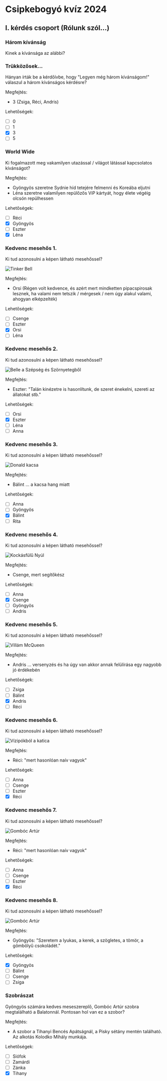 # Csipkebogyó kvíz 2024


## I. kérdés csoport (Rólunk szól...)

### Három kívánság
Kinek a kívánsága az alábbi?


### Trükközősek...
Hányan írták be a kérdőívbe, hogy "Legyen még három kívánságom!" válaszul a három kívánságos kérdésre?

Megfejtés:
- 3 (Zsiga, Réci, Andris)

Lehetőségek:
- [ ] 0
- [ ] 1
- [x] 3
- [ ] 5

### World Wide
Ki fogalmazott meg vakamilyen utazással / világot látással kapcsolatos kívánságot?

Megfejtés:
- Gyöngyös szeretne Sydnie híd tetejére felmenni és Koreába eljutni  
- Léna szeretne valamilyen repülőzős ViP kártyát, hogy élete végéig olcsón repülhessen

Lehetőségek:
- [ ] Réci
- [x] Gyöngyös
- [ ] Eszter
- [x] Léna

### Kedvenc mesehős 1.
Ki tud azonosulni a képen látható mesehőssel?

![Tinker Bell](./images/Profile_-_Tinker_Bell.webp)

Megfejtés:
- Orsi (Régen volt kedvence, és azért mert mindketten pipacspirosak lesznek, ha valami nem tetszik / mérgesek / nem úgy alakul valami, ahogyan elképzelték)

Lehetőségek:
- [ ] Csenge
- [ ] Eszter
- [x] Orsi
- [ ] Léna

### Kedvenc mesehős 2.
Ki tud azonosulni a képen látható mesehőssel?

![Belle a Szépség és Szörnyetegből](./images/Belle_disney.png)

Megfejtés:
- Eszter: "Talán kinézetre is hasonlítunk, de szeret énekelni, szereti az állatokat stb."

Lehetőségek:
- [ ] Orsi
- [x] Eszter
- [ ] Léna
- [ ] Anna

### Kedvenc mesehős 3.

Ki tud azonosulni a képen látható mesehőssel?

![Donald kacsa](./images/donald_duck.avif)

Megfejtés:
- Bálint ... a kacsa hang miatt

Lehetőségek:
- [ ] Anna
- [ ] Gyöngyös
- [x] Bálint
- [ ] Rita

### Kedvenc mesehős 4.

Ki tud azonosulni a képen látható mesehőssel?

![Kockásfülű Nyúl](./images/kockásfülű_nyúl.jpg)

Megfejtés:
- Csenge, mert segítőkész

Lehetőségek:
- [ ] Anna
- [x] Csenge
- [ ] Gyöngyös
- [ ] Andris

### Kedvenc mesehős 5.

Ki tud azonosulni a képen látható mesehőssel?

![Villám McQueen](./images/villám_mcq.jpeg)

Megfejtés:
- Andris ... versenyzés és ha úgy van akkor annak felülírása egy nagyobb jó érdékebén

Lehetőségek:
- [ ] Zsiga
- [ ] Bálint
- [x] Andris
- [ ] Réci

### Kedvenc mesehős 6.

Ki tud azonosulni a képen látható mesehőssel?

![Vízipókból a katica](./images/katica.jpg)

Megfejtés:
- Réci: "mert hasonlóan naív vagyok"

Lehetőségek:
- [ ] Anna
- [ ] Csenge
- [ ] Eszter
- [x] Réci

### Kedvenc mesehős 7.

Ki tud azonosulni a képen látható mesehőssel?

![Gombóc Artúr](./images/katica.jpg)

Megfejtés:
- Réci: "mert hasonlóan naív vagyok"

Lehetőségek:
- [ ] Anna
- [ ] Csenge
- [ ] Eszter
- [x] Réci

### Kedvenc mesehős 8.

Ki tud azonosulni a képen látható mesehőssel?

![Gombóc Artúr](./images/gombóc_artúr_szondi_utca.jpg)

Megfejtés:
- Gyöngyös: "Szeretem a lyukas, a kerek, a szögletes, a tömör, a gömbölyű csokoládét."

Lehetőségek:
- [x] Gyöngyös
- [ ] Bálint
- [ ] Csenge
- [ ] Zsiga

### Szobrászat

Gyöngyös számára kedves meseszereplő, Gombóc Artúr szobra megtalálható a Balatonnál.
Pontosan hol van ez a szobor?

Megfejtés:
- A szobor a Tihanyi Bencés Apátságnál, a Pisky sétány mentén található. Az alkotás Kolodko Mihály munkája.

Lehetőségek:
- [ ] Siófok
- [ ] Zamárdi
- [ ] Zánka 
- [x] Tihany
